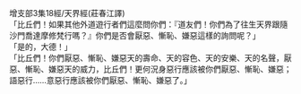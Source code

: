 增支部3集18經/天界經(莊春江譯)  
「比丘們！如果其他外道遊行者們這麼問你們：『道友們！你們為了往生天界跟隨沙門喬達摩修梵行嗎？』你們是否會厭惡、慚恥、嫌惡這樣的詢問呢？」  
「是的，大德！」  
「比丘們！你們厭惡、慚恥、嫌惡天的壽命、天的容色、天的安樂、天的名聲，厭惡、慚恥、嫌惡天的威力，比丘們！更何況身惡行應該被你們厭惡、慚恥、嫌惡；語惡行……意惡行應該被你們厭惡、慚恥、嫌惡了。」  
  
  
